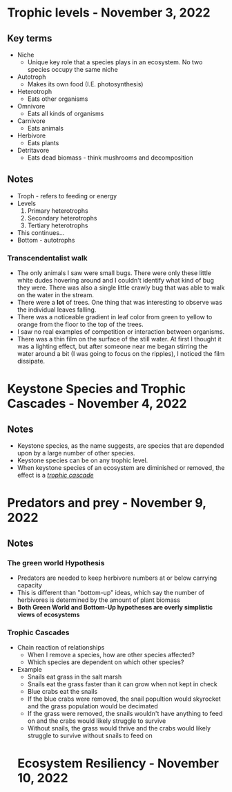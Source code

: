 # Trophic levels - November 3, 2022
## Key terms
- Niche
    - Unique key role that a species plays in an ecosystem. No two species occupy the same niche
- Autotroph
    - Makes its own food (I.E. photosynthesis)
- Heterotroph
    - Eats other organisms
- Omnivore
    - Eats all kinds of organisms
- Carnivore
    - Eats animals
- Herbivore
    - Eats plants
- Detritavore
    - Eats dead biomass - think mushrooms and decomposition
## Notes 
- Troph - refers to feeding or energy
- Levels
    1. Primary heterotrophs
    2. Secondary heterotrophs
    3. Tertiary heterotrophs
- This continues...
- Bottom - autotrophs
### Transcendentalist walk
- The only animals I saw were small bugs. There were only these little white dudes hovering around and I couldn't identify what kind of bug they were. There was also a single little crawly bug that was able to walk on the water in the stream.
- There were a **lot** of trees. One thing that was interesting to observe was the individual leaves falling.
- There was a noticeable gradient in leaf color from green to yellow to orange from the floor to the top of the trees.
- I saw no real examples of competition or interaction between organisms.
- There was a thin film on the surface of the still water. At first I thought it was a lighting effect, but after someone near me began stirring the water around a bit (I was going to focus on the ripples), I noticed the film dissipate.
# Keystone Species and Trophic Cascades - November 4, 2022
## Notes
- Keystone species, as the name suggests, are species that are depended upon by a large number of other species.
- Keystone species can be on any trophic level.
- When keystone species of an ecosystem are diminished or removed, the effect is a [_trophic cascade_](###trophic-cascades)

# Predators and prey - November 9, 2022
## Notes
### The green world Hypothesis
- Predators are needed to keep herbivore numbers at or below carrying capacity
- This is different than "bottom-up" ideas, which say the number of herbivores is determined by the amount of plant biomass
- **Both Green World and Bottom-Up hypotheses are overly simplistic views of ecosystems**
### Trophic Cascades
- Chain reaction of relationships
    - When I remove a species, how are other species affected?
    - Which species are dependent on which other species?
- Example
    - Snails eat grass in the salt marsh
    - Snails eat the grass faster than it can grow when not kept in check
    - Blue crabs eat the snails
    - If the blue crabs were removed, the snail popultion would skyrocket and the grass population would be decimated
    - If the grass were removed, the snails wouldn't have anything to feed on and the crabs would likely struggle to survive
    - Without snails, the grass would thrive and the crabs would likely struggle to survive without snails to feed on
    # Ecosystem Resiliency - November 10, 2022
    